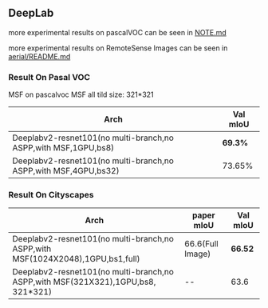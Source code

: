 
## DeepLab

more experimental results on pascalVOC can be seen in [NOTE.md](NOTE.md)


more experimental results on RemoteSense Images can be seen in [aerial/README.md](aerial/README.md)


### Result On Pasal VOC
MSF on pascalvoc MSF all tild size: 321*321

Arch | Val mIoU
------------ | -------------
Deeplabv2-resnet101(no multi-branch,no ASPP,with MSF,1GPU,bs8) | **69.3%**
Deeplabv2-resnet101(no multi-branch,no ASPP,with MSF,4GPU,bs32) | 73.65%

### Result On Cityscapes

Arch | paper mIoU |Val mIoU
------------ | -------- | -------------
Deeplabv2-resnet101(no multi-branch,no ASPP,with MSF(1024X2048),1GPU,bs1,full) | 66.6(Full Image)  | **66.52**
Deeplabv2-resnet101(no multi-branch,no ASPP,with MSF(321X321),1GPU,bs8, 321*321) | -- | 63.6
